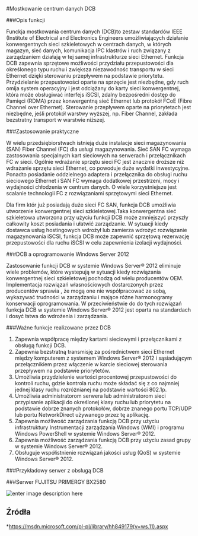 
#Mostkowanie centrum danych DCB

###Opis funkcji

Funckja mostkowania centrum danych (DCB)to zestaw standardów IEEE (Institute of Electrical and Electronics Engineers umożliwiających działanie konwergentnych sieci szkieletowych w centrach danych, w których magazyn, sieć danych, komunikacja IPC klastrów i ruch związany z zarządzaniem działają w tej samej infrastrukturze sieci Ethernet.
Funkcja DCB zapewnia sprzętowe możliwości przydziału przepustowości dla określonego typu ruchu i zwiększa niezawodnośc transportu w sieci Ethernet dzięki sterowaniu przepływem na podstawie priorytetu. Przydzielanie przepustowości oparte na sprzęcie jest niezbędne, gdy ruch omija system operacyjny i jest odciążany do karty sieci konwergentnej, która może obsługiwać interfejs iSCSI, zdalny bezpośredni dostęp do Pamięci (RDMA) przez konwergentną sieć Ethernet lub protokół FCoE (Fibre Channel over Ethernet). Sterowanie przepływem oparte na priorytetach jest niezbędne, jeśli protokół warstwy wyższej, np. Fiber Channel, zakłada bezstratny transport w warstwie niższej.

###Zastosowanie praktyczne

W wielu przedsiębiorstwach istnieją duże instalacje sieci magazynowania (SAN) Fiber Channel (FC) dla usługi magazynowania. Sieć SAN FC wymaga zastosowania specjalnych kart sieciowych na serwerach i przełącznikach FC w sieci. Ogólnie wdrażanie sprzętu sieci FC jest znacznie droższe niż wdrażanie sprzętu sieci Ethernet, co powoduje duże wydatki inwestycyjne. Ponadto posiadanie oddzielnego adaptera i przełącznika do obsługi ruchu sieciowego Ethernet i SAN FC wymaga dodatkowej przestrzeni, mocy i wydajności chłodzenia w centrum danych. O wiele korzystniejsze jest scalanie technologii FC z rozwiązaniami sprzętowymi sieci Ethernet.

Dla firm któr już posiadają duże sieci FC SAN, funkcja DCB umożliwia utworzenie konwergentnej sieci szkieletowej.Taka konwergentna sieć szkieletowa utworzona przy użyciu funkcji DCB może zmniejszyć przyszły całkowity koszt posiadania i ułatwić zarządzanie. W sytuacji  kiedy dostawca usług hostingowych wdrożył lub zamierza wdrożyć rozwiązanie magazynowania iSCSI, funkcja DCB może zapewnić sprzętową rezerwację przepustowości dla ruchu iSCSI w celu zapewnienia izolacji wydajności.

###DCB a oprogramowanie Windows Server 2012

Zastosowanie funkcji DCB w systemie Windows Server® 2012 eliminuje wiele problemów, które wystepują w sytuacji kiedy rozwiązania konwergentnej sieci szkieletowej pochodzą od wielu producentów OEM. Implementacja rozwiązań własnościowych dostarczonych przez producentów sprawia , że mogą one nie współpracować ze sobą, wykazywać trudności w zarządzaniu i mające różne harmonogramy konserwacji oprogramowania. W przeciwieństwie do do tych rozwiązań funkcja DCB w systemie Windows Server® 2012 jest oparta na standardach i dosyć łatwa do wdrożenia i zarządzania. 

###Ważne funkcje realizowane przez DCB

1. Zapewnia współpracę między kartami sieciowymi i przełącznikami z obsługą funkcji DCB.
2. Zapewnia bezstratną transmisję za pośrednictwem sieci Ethernet między komputerem z systemem Windows Server® 2012 i sąsiadującym przełącznikiem przez włączenie w karcie sieciowej sterowania przepływem na podstawie priorytetów.
3. Umożliwia przydzielenie wartości procentowej przepustowości do kontroli ruchu, gdzie kontrola ruchu może składać się z co najmniej jednej klasy ruchu rozróżnianej na podstawie wartości 802.1p.
4. Umożliwia administratorom serwera lub administratorom sieci przypisanie aplikacji do określonej klasy ruchu lub priorytetu na podstawie dobrze znanych protokołów, dobrze znanego portu TCP/UDP lub portu NetworkDirect używanego przez tę aplikację.
5. Zapewnia możliwość zarządzania funkcją DCB przy użyciu infrastruktury Instrumentacji zarządzania Windows (WMI) i programu Windows PowerShell w systemie Windows Server® 2012.
6. Zapewnia możliwość zarządzania funkcją DCB przy użyciu zasad grupy w systemie Windows Server® 2012.
7. Obsługuje współistnienie rozwiązań jakości usług (QoS) w systemie Windows Server® 2012.

###Przykładowy serwer z obsługą DCB

###Serwer FUJITSU PRIMERGY BX2580

![enter image description here](http://www.fujitsu.com/fts/Images/W-DK35258_tcm21-1414992.png)

## Źródła 

*<https://msdn.microsoft.com/pl-pl/library/hh849179(v=ws.11).aspx>

